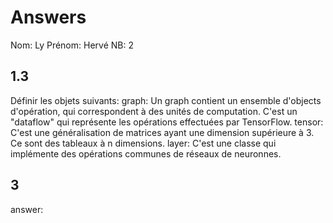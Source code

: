 # Answers

Nom: Ly
Prénom: Hervé
NB: 2

## 1.3
Définir les objets suivants:
graph: Un graph contient un ensemble d'objects d'opération, qui correspondent à des unités de computation. C'est un "dataflow" qui représente les opérations effectuées par TensorFlow.
tensor: C'est une généralisation de matrices ayant une dimension supérieure à 3. Ce sont des tableaux à n dimensions.
layer: C'est une classe qui implémente des opérations communes de réseaux de neuronnes.

## 3
answer:
